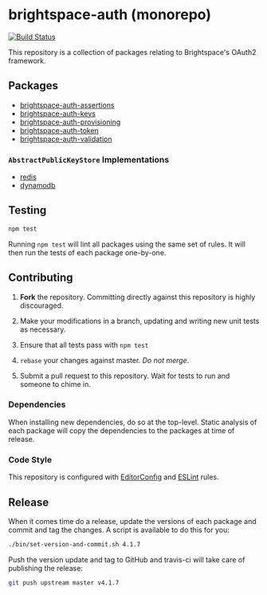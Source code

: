 # brightspace-auth (monorepo)

[![Build Status](https://travis-ci.org/Brightspace/node-auth.svg?branch=master)](https://travis-ci.org/Brightspace/node-auth)

This repository is a collection of packages relating to Brightspace's OAuth2 framework.

## Packages

* [brightspace-auth-assertions](pacakges/node_modules/brightspace-auth-assertions)
* [brightspace-auth-keys](packages/node_modules/brightspace-auth-keys)
* [brightspace-auth-provisioning](packages/node_modules/brightspace-auth-provisioning)
* [brightspace-auth-token](packages/node_modules/brightspace-auth-token)
* [brightspace-auth-validation](packages/node_modules/brightspace-auth-validation)

### `AbstractPublicKeyStore` Implementations

* [redis](packages/node_modules/brightspace-auth-keys-redis-store)
* [dynamodb](packages/node_modules/brightspace-auth-keys-dynamodb-store)

## Testing

```bash
npm test
```

Running `npm test` will lint all packages using the same set of rules. It will
then run the tests of each package one-by-one.

## Contributing

1. **Fork** the repository. Committing directly against this repository is
   highly discouraged.

2. Make your modifications in a branch, updating and writing new unit tests
   as necessary.

3. Ensure that all tests pass with `npm test`

4. `rebase` your changes against master. *Do not merge*.

5. Submit a pull request to this repository. Wait for tests to run and someone
   to chime in.

### Dependencies

When installing new dependencies, do so at the top-level. Static analysis of
each package will copy the dependencies to the packages at time of release.

### Code Style

This repository is configured with [EditorConfig][EditorConfig] and
[ESLint][ESLint] rules.

## Release

When it comes time do a release, update the versions of each package and commit
and tag the changes. A script is available to do this for you:

```sh
./bin/set-version-and-commit.sh 4.1.7
```

Push the version update and tag to GitHub and travis-ci will take care of
publishing the release:

```sh
git push upstream master v4.1.7
```

[EditorConfig]: http://editorconfig.org/
[ESLint]: http://eslint.org
